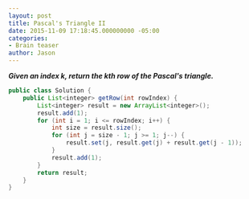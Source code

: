 ```yaml
---
layout: post
title: Pascal's Triangle II
date: 2015-11-09 17:18:45.000000000 -05:00
categories:
- Brain teaser
author: Jason
---
```

<p><strong><em>Given an index k, return the kth row of the Pascal's triangle.</em></strong></p>

``` java
public class Solution {
    public List<integer> getRow(int rowIndex) {
        List<integer> result = new ArrayList<integer>();
        result.add(1);
        for (int i = 1; i <= rowIndex; i++) {
            int size = result.size();
            for (int j = size - 1; j >= 1; j--) {
                result.set(j, result.get(j) + result.get(j - 1));
            }
            result.add(1);
        }
        return result;
    }
}
```
